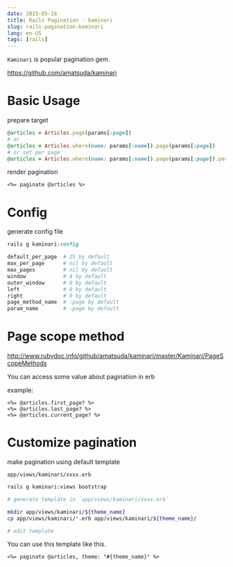 ```yaml
---
date: 2015-05-18
title: Rails Pagination - kaminari
slug: rails-pagination-kaminari
lang: en-US
tags: [rails]
---
```


`Kaminari` is popular pagination gem.

https://github.com/amatsuda/kaminari

# Basic Usage

prepare target 
```ruby
@articles = Articles.page(params[:page])
# or
@articles = Articles.where(name: params[:name]).page(params[:page])
# or set per page
@articles = Articles.where(name: params[:name]).page(params[:page]).per(5) # 5 items each in list
```

render pagination
```erb
<%= paginate @articles %>
```

# Config

generate config file
```ruby
rails g kaminari:config
```

```bash
default_per_page  # 25 by default
max_per_page      # nil by default
max_pages         # nil by default
window            # 4 by default
outer_window      # 0 by default
left              # 0 by default
right             # 0 by default
page_method_name  # :page by default
param_name        # :page by default
```

# Page scope method

http://www.rubydoc.info/github/amatsuda/kaminari/master/Kaminari/PageScopeMethods

You can access some value about pagination in erb

example:

```erb
<%= @articles.first_page? %>
<%= @articles.last_page? %>
<%= @articles.current_page? %>
```

# Customize pagination

make pagination using default template

`app/views/kaminari/xxxx.erb`

```bash
rails g kaminari:views bootstrap

# generate template in `app/views/kaminari/xxxx.erb`

mkdir app/views/kaminari/${theme_name}
cp app/views/kaminari/*.erb app/views/kaminari/${theme_name}/

# edit template
```

You can use this template like this.

```erb
<%= paginate @articles, theme: "#{theme_name}" %>
```
